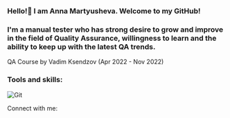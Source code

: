 ### Hello!👋 I am Anna Martyusheva. Welcome to my GitHub! 


### I'm a manual tester who has strong desire to grow and improve in the field of Quality Assurance, willingness to learn and the ability to keep up with the latest QA trends.

QA Course by Vadim Ksendzov (Apr 2022 - Nov 2022)

### Tools and skills:
![Git](https://img.shields.io/badge/-<Git>-<000000>)

Connect with me:








